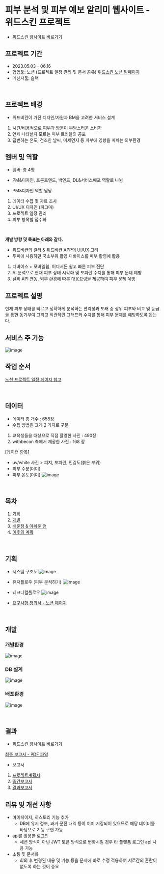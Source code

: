# 피부 분석 및 피부 예보 알리미 웹사이트 - 위드스킨 프로젝트

* [위드스킨 웸사이트 바로가기](http://knu-project.withbecon.com/)

## 프로젝트 기간
* 2023.05.03 – 06.16
* 협업툴: 노션 (프로젝트 일정 관리 및 문서 공유) [위드스킨 노션 팀페이지](https://romantic-colt-44b.notion.site/Home_-b3866c240e8f4ae99f6e35cdb9e47821?pvs=4)
* 메신저툴: 슬랙

<br>

## 프로젝트 배경
* 위드비컨이 가진 디자인/자원과 BM을 고려한 서비스 설계
1. 시간/비용적으로 피부과 방문이 부담스러운 소비자
2. 언제 나타날지 모르는 피부 트러블의 공포
3. 급변하는 온도, 건조한 날씨, 미세먼지 등 피부에 영향을 미치는 외부환경

## 멤버 및 역할
* 멤버: 총 4명
* PM&디자인, 프론트엔드, 백엔드, DL&서비스배포 역할로 나뉨
  
* PM&디자인 역할 담당
1. 데이터 수집 및 자료 조사
2. UI/UX 디자인 (피그마)
3. 프로젝트 일정 관리
4. 피부 항목별 점수화



<br>

**개발 방향 및 목표는 아래와 같다.**

* 위드비컨의 컬러 & 위드비컨 APP의 UI/UX 고려
* 두피에 사용하던 국소부위 촬영 디바이스를 피부 촬영에 활용

1. 디바이스 + 모바일웹, 어디서든 쉽고 빠른 피부 진단
2. AI 분석으로 현재 피부 상태 시각화 및 포피린 수치를 통해 피부 문제 예방
3. 날씨 API 연동, 외부 환경에 따른 대응요령을 제공하여 피부 문제 예방

## 프로젝트 설명
현재 피부 상태를 빠르고 정확하게 분석하는 편리성과 또래 중 상위 피부와 비교 및 등급을 통한 동기부여 그리고 직관적인 그래프와 수치를 통해 피부 문제를 예방하도록 돕는다. 
<br>

## 서비스 주 기능
![image](https://github.com/0Rumi1/withskin_project/assets/122415320/5550dada-9471-4e5c-9de6-6c24f48d735a)



## 작업 순서
[노션 프로젝트 일정 페이지 참고](https://romantic-colt-44b.notion.site/f0b95ae246d94f6db03c30a1c558d14e?v=8f34c461c3434385a9b29b195c23b57c&pvs=4)
 
 <br>

## 데이터

* 데이터 총 개수 : 658장
* 수집 방법은 크게 2 가지로 구분
1. 교육생들을 대상으로 직접 촬영한 사진 : 490장
2. withbecon 측에서 제공한 사진 : 168 장

[데이터 항목]
* uv/white 사진 > 피지, 포피린, 민감도(붉은 부위)
* 피부 수분(더미)
* 피부 온도(더미)
![image](https://github.com/0Rumi1/withskin_project/assets/122415320/1b1984fd-30d3-47ea-ae9b-a3c44225adde)



<br>

## 목차
1. [기획](#기획)
3. [개발](#개발)
4. [배운점 & 아쉬운 점](#배운점-&-아쉬운-점)
5. [이후의 계획](#이후의-계획)
<br>

## 기획

* 시스템 구조도
![image](https://github.com/0Rumi1/withskin_project/assets/122415320/4048d78c-a79c-4007-8c95-afd752775a5e)

* 유저플로우 (피부 분석하기)
![image](https://github.com/0Rumi1/withskin_project/assets/122415320/04994463-b719-497c-a21b-ccd6dda2a719)

* 테크니컬플로우 
![image](https://github.com/0Rumi1/withskin_project/assets/122415320/bd3867d2-0701-40c2-8d57-d65fec8ea725)

* [요구사항 정의서 - 노션 페이지](https://romantic-colt-44b.notion.site/39a4a1bbade64515b9f6132175bdf0c6?v=20a6d5e3e92f445c87c3e60d701c3361)
  

<br>

## 개발
### 개발환경
![image](https://github.com/0Rumi1/withskin_project/assets/122415320/6edc75c9-9130-4473-bd1b-3807f2a9a453)

### DB 설계
![image](https://github.com/0Rumi1/withskin_project/assets/122415320/02689ab1-b67e-4b3d-8d80-15fa4080e1a6)


### 배포환경
![image](https://github.com/0Rumi1/withskin_project/assets/122415320/2fd6f52e-ad98-4a5e-b02b-ea2cdbb58ec6)



<br>

## 결과

* [위드스킨 웸사이트 바로가기](http://knu-project.withbecon.com/)


[최종 보고서 - PDF 파일](https://drive.google.com/file/d/1Q4QEwmEG4LkOG1r6Uv2siOngJXAZ2xSs/view?usp=sharing)


* 보고서
1.  [프로젝트계획서](https://drive.google.com/file/d/1mDwmQr2CIinOgaGovXvLC7QI67anQFJl/view?usp=sharing)
2.  [중간보고서](https://docs.google.com/document/d/1onoFTY8g6UlgV48Ro_3Xbzlh6bhZ-H0i-tBMiHB7x2U/edit?usp=sharing)
3.  [결과보고서](https://docs.google.com/document/d/1rxOshw49gyNlZIUAh1DBGo6FjvNhXlD7-eSltPVgtao/edit?usp=sharing)




## 리뷰 및 개선 사항
* 마이페이지, 히스토리 기능 추가
  * DB에 유저 정보, 과거 문진 내역 등이 이미 저장되어 있으므로 해당 데이터를 바탕으로 기능 구현 가능
* api를 활용한 로그인
  * 세션 방식이 아닌 JWT 토큰 방식으로 변화시킬 경우 타 플랫폼 로그인 api 사용 가능
* 소통 및 문서화
  * 회의 후 변경된 내용 및 기능 등을 문서에 바로 수정 적용하여 서로간의 혼란이 없도록 하는 것이 중요

<br>


